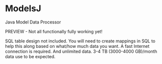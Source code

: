 # ModelsJ
Java Model Data Processor

PREVIEW - Not all functionally fully working yet!

SQL table design not included. You will need to create mappings in SQL to help this along based on what/how much data you want.
A fast Internet connection is required. And unlimited data. 3-4 TB (3000-4000 GB)/month data use to be expected.
